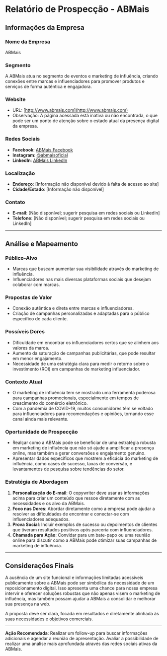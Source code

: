 # Relatório de Prospecção - ABMais

## Informações da Empresa

### Nome da Empresa
ABMais

### Segmento
A ABMais atua no segmento de eventos e marketing de influência, criando conexões entre marcas e influenciadores para promover produtos e serviços de forma autêntica e engajadora.

### Website
- URL: [http://www.abmais.com](http://www.abmais.com)
- Observação: A página acessada está inativa ou não encontrada, o que pode ser um ponto de atenção sobre o estado atual da presença digital da empresa.

### Redes Sociais
- **Facebook**: [ABMais Facebook](https://www.facebook.com/ABMais)
- **Instagram**: [@abmaisoficial](https://www.instagram.com/abmaisoficial)
- **LinkedIn**: [ABMais LinkedIn](https://www.linkedin.com/company/abmais)

### Localização
- **Endereço**: [Informação não disponível devido à falta de acesso ao site]
- **Cidade/Estado**: [Informação não disponível]

### Contato
- **E-mail**: [Não disponível; sugerir pesquisa em redes sociais ou LinkedIn]
- **Telefone**: [Não disponível; sugerir pesquisa em redes sociais ou LinkedIn]

---

## Análise e Mapeamento

### Público-Alvo
- Marcas que buscam aumentar sua visibilidade através do marketing de influência.
- Influenciadores nas mais diversas plataformas sociais que desejam colaborar com marcas.

### Propostas de Valor
- Conexão autêntica e direta entre marcas e influenciadores.
- Criação de campanhas personalizadas e adaptadas para o público específico de cada cliente.

### Possíveis Dores
- Dificuldade em encontrar os influenciadores certos que se alinhem aos valores da marca.
- Aumento da saturação de campanhas publicitárias, que pode resultar em menor engajamento.
- Necessidade de uma estratégia clara para medir o retorno sobre o investimento (ROI) em campanhas de marketing influenciador.

### Contexto Atual
- O marketing de influência tem se mostrado uma ferramenta poderosa para campanhas promocionais, especialmente em tempos de crescimento do comércio eletrônico.
- Com a pandemia de COVID-19, muitos consumidores têm se voltado para influenciadores para recomendações e opiniões, tornando esse canal ainda mais relevante.

### Oportunidade de Prospecção
- Realçar como a ABMais pode se beneficiar de uma estratégia robusta em marketing de influência que não só ajude a amplificar a presença online, mas também a gerar conversões e engajamento genuíno.
- Apresentar dados específicos que mostrem a eficácia do marketing de influência, como cases de sucesso, taxas de conversão, e levantamentos de pesquisa sobre tendências do setor.

### Estratégia de Abordagem
1. **Personalização do E-mail**: O copywriter deve usar as informações acima para criar um conteúdo que ressoe diretamente com as necessidades e os alvo da ABMais.
2. **Foco nas Dores**: Abordar diretamente como a empresa pode ajudar a resolver as dificuldades de encontrar e conectar-se com influenciadores adequados.
3. **Prova Social**: Incluir exemplos de sucesso ou depoimentos de clientes que tiveram resultados positivos após parceria com influenciadores.
4. **Chamada para Ação**: Convidar para um bate-papo ou uma reunião online para discutir como a ABMais pode otimizar suas campanhas de marketing de influência.

---

## Considerações Finais
A ausência de um site funcional e informações limitadas acessíveis publicamente sobre a ABMais pode ser simbólica da necessidade de um reposicionamento digital. Isso apresenta uma chance para nossa empresa intervir e oferecer soluções robustas que não apenas visem o marketing de influência, mas também possam ajudar a ABMais a consolidar e melhorar sua presença na web. 

A proposta deve ser clara, focada em resultados e diretamente alinhada às suas necessidades e objetivos comerciais.

---

**Ação Recomendada**: Realizar um follow-up para buscar informações adicionais e agendar a reunião de apresentação. Avaliar a possibilidade de realizar uma análise mais aprofundada através das redes sociais ativas da ABMais.